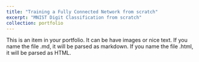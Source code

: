 ```yaml
---
title: "Training a Fully Connected Network from scratch"
excerpt: "MNIST Digit Classification from scratch"
collection: portfolio
---
```


This is an item in your portfolio. It can be have images or nice text. If you name the file .md, it will be parsed as markdown. If you name the file .html, it will be parsed as HTML. 
